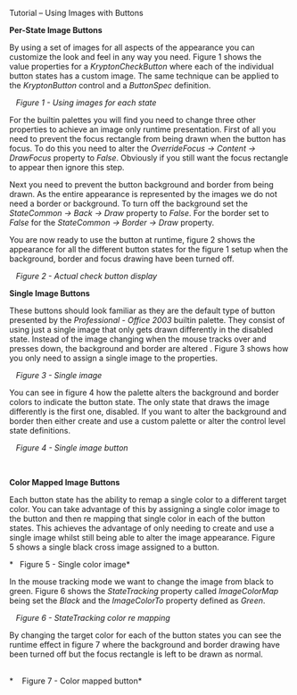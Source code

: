 Tutorial – Using Images with Buttons  
  
**Per-State Image Buttons**  
  
By using a set of images for all aspects of the appearance you can customize the
look and feel in any way you need. Figure 1 shows the value properties for a
*KryptonCheckButton* where each of the individual button states has a custom
image. The same technique can be applied to the *KryptonButton* control and a
*ButtonSpec* definition.  
  
  
   *Figure 1 - Using images for each state*  


For the builtin palettes you will find you need to change three other properties
to achieve an image only runtime presentation. First of all you need to prevent
the focus rectangle from being drawn when the button has focus. To do this you
need to alter the *OverrideFocus -\> Content -\> DrawFocus* property to *False*.
Obviously if you still want the focus rectangle to appear then ignore this step.  
  
Next you need to prevent the button background and border from being drawn. As
the entire appearance is represented by the images we do not need a border or
background. To turn off the background set the *StateCommon -\> Back -\> Draw*
property to *False*. For the border set to *False* for the *StateCommon -\>
Border -\> Draw* property.  
  
You are now ready to use the button at runtime, figure 2 shows the appearance
for all the different button states for the figure 1 setup when the background,
border and focus drawing have been turned off.

  
   *Figure 2 - Actual check button display*   
  
  
  
  
**Single Image Buttons**

These buttons should look familiar as they are the default type of button
presented by the *Professional - Office 2003* builtin palette. They consist of
using just a single image that only gets drawn differently in the disabled
state. Instead of the image changing when the mouse tracks over and presses
down, the background and border are altered . Figure 3 shows how you only need
to assign a single image to the properties.

   *Figure 3 - Single image*  
  
You can see in figure 4 how the palette alters the background and border colors
to indicate the button state. The only state that draws the image differently is
the first one, disabled. If you want to alter the background and border then
either create and use a custom palette or alter the control level state
definitions.  
  
  
   *Figure 4 - Single image button*  
  


 

  
**Color Mapped Image Buttons**  
  
Each button state has the ability to remap a single color to a different target
color. You can take advantage of this by assigning a single color image to the
button and then re mapping that single color in each of the button states. This
achieves the advantage of only needing to create and use a single image whilst
still being able to alter the image appearance. Figure 5 shows a single black
cross image assigned to a button.  
  
  
*   Figure 5 - Single color image*  
  
In the mouse tracking mode we want to change the image from black to green.
Figure 6 shows the *StateTracking* property called *ImageColorMap* being set the
*Black* and the *ImageColorTo* property defined as *Green*.  
  
  
   *Figure 6 - StateTracking color re mapping*  
  
By changing the target color for each of the button states you can see the
runtime effect in figure 7 where the background and border drawing have
been turned off but the focus rectangle is left to be drawn as normal.  
  
   
*    Figure 7 - Color mapped button*

